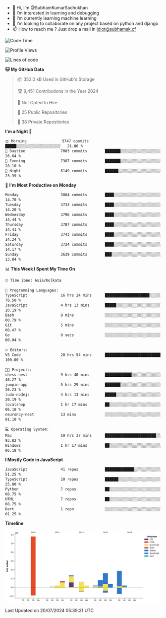- 👋 Hi, I’m @SubhamKumarSadhukhan
- 👀 I’m interested in learning and debugging
- 🌱 I’m currently learning machine learning
- 💞️ I’m looking to collaborate on any project based on python and django
- 📫 How to reach me ?
      Just drop a mail in idiot@subhamsk.cf

<!---
SubhamKumarSadhukhan/SubhamKumarSadhukhan is a ✨ special ✨ repository because its `README.md` (this file) appears on your GitHub profile.
You can click the Preview link to take a look at your changes.
--->


<!--START_SECTION:waka-->
![Code Time](http://img.shields.io/badge/Code%20Time-2%2C320%20hrs%2045%20mins-blue)

![Profile Views](http://img.shields.io/badge/Profile%20Views-1-blue)

![Lines of code](https://img.shields.io/badge/From%20Hello%20World%20I%27ve%20Written-2.8%20million%20lines%20of%20code-blue)

**🐱 My GitHub Data** 

> 📦 353.0 kB Used in GitHub's Storage 
 > 
> 🏆 9,451 Contributions in the Year 2024
 > 
> 🚫 Not Opted to Hire
 > 
> 📜 25 Public Repositories 
 > 
> 🔑 38 Private Repositories 
 > 
**I'm a Night 🦉** 

```text
🌞 Morning                5747 commits        █████░░░░░░░░░░░░░░░░░░░░   21.86 % 
🌆 Daytime                7003 commits        ███████░░░░░░░░░░░░░░░░░░   26.64 % 
🌃 Evening                7387 commits        ███████░░░░░░░░░░░░░░░░░░   28.10 % 
🌙 Night                  6149 commits        ██████░░░░░░░░░░░░░░░░░░░   23.39 % 
```
📅 **I'm Most Productive on Monday** 

```text
Monday                   3864 commits        ████░░░░░░░░░░░░░░░░░░░░░   14.70 % 
Tuesday                  3733 commits        ████░░░░░░░░░░░░░░░░░░░░░   14.20 % 
Wednesday                3796 commits        ████░░░░░░░░░░░░░░░░░░░░░   14.44 % 
Thursday                 3787 commits        ████░░░░░░░░░░░░░░░░░░░░░   14.41 % 
Friday                   3743 commits        ████░░░░░░░░░░░░░░░░░░░░░   14.24 % 
Saturday                 3724 commits        ████░░░░░░░░░░░░░░░░░░░░░   14.17 % 
Sunday                   3639 commits        ███░░░░░░░░░░░░░░░░░░░░░░   13.84 % 
```


📊 **This Week I Spent My Time On** 

```text
🕑︎ Time Zone: Asia/Kolkata

💬 Programming Languages: 
TypeScript               16 hrs 24 mins      ████████████████████░░░░░   78.50 % 
JavaScript               4 hrs 13 mins       █████░░░░░░░░░░░░░░░░░░░░   20.19 % 
Bash                     9 mins              ░░░░░░░░░░░░░░░░░░░░░░░░░   00.79 % 
Git                      5 mins              ░░░░░░░░░░░░░░░░░░░░░░░░░   00.47 % 
Go                       0 secs              ░░░░░░░░░░░░░░░░░░░░░░░░░   00.04 % 

🔥 Editors: 
VS Code                  20 hrs 54 mins      █████████████████████████   100.00 % 

🐱‍💻 Projects: 
chess-nest               9 hrs 40 mins       ████████████░░░░░░░░░░░░░   46.27 % 
jumpin-app               5 hrs 29 mins       ███████░░░░░░░░░░░░░░░░░░   26.23 % 
ludo-nodejs              4 hrs 13 mins       █████░░░░░░░░░░░░░░░░░░░░   20.19 % 
localshop                1 hr 17 mins        ██░░░░░░░░░░░░░░░░░░░░░░░   06.18 % 
neuroncy-nest            13 mins             ░░░░░░░░░░░░░░░░░░░░░░░░░   01.10 % 

💻 Operating System: 
Mac                      19 hrs 37 mins      ███████████████████████░░   93.82 % 
Windows                  1 hr 17 mins        ██░░░░░░░░░░░░░░░░░░░░░░░   06.18 % 
```

**I Mostly Code in JavaScript** 

```text
JavaScript               41 repos            █████████████░░░░░░░░░░░░   51.25 % 
TypeScript               20 repos            ██████░░░░░░░░░░░░░░░░░░░   25.00 % 
Python                   7 repos             ██░░░░░░░░░░░░░░░░░░░░░░░   08.75 % 
HTML                     7 repos             ██░░░░░░░░░░░░░░░░░░░░░░░   08.75 % 
Dart                     1 repo              ░░░░░░░░░░░░░░░░░░░░░░░░░   01.25 % 
```



**Timeline**

![Lines of Code chart](https://raw.githubusercontent.com/SubhamKumarSadhukhan/SubhamKumarSadhukhan/main/assets/bar_graph.png)


 Last Updated on 20/07/2024 05:39:21 UTC
<!--END_SECTION:waka-->
